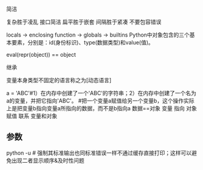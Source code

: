 简洁

复杂胜于凌乱 接口简洁
扁平胜于嵌套
间隔胜于紧凑
不要包容错误


locals -> enclosing function -> globals -> builtins
Python中对象包含的三个基本要素，分别是：id(身份标识)、type(数据类型)和value(值)。


eval(repr(object)) == object

继承

变量本身类型不固定的语言称之为[动态语言]

a = 'ABC'#1）在内存中创建了一个'ABC'的字符串；2）在内存中创建了一个名为a的变量，并把它指向'ABC'。
#把一个变量a赋值给另一个变量b，这个操作实际上是把变量b指向变量a所指向的数据，而不是b指向a
数据==对象
变量 指向 对象
赋值 联系 变量和对象

## 参数
python -u # 强制其标准输出也同标准错误一样不通过缓存直接打印；这样可以避免出现二者显示顺序&及时性问题